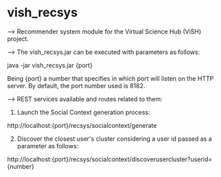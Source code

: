 vish_recsys
===========

--> Recommender system module for the Virtual Science Hub (ViSH) project.


--> The vish_recsys.jar can be executed with parameters as follows:

java -jar vish_recsys.jar {port}

Being {port} a number that specifies in which port will listen on the HTTP server.
By default, the port number used is 8182.


--> REST services available and routes related to them:

1) Launch the Social Context generation process: 

http://localhost:{port}/recsys/socialcontext/generate


2) Discover the closest user's cluster considering a user id passed as a parameter as follows:

http://localhost:{port}/recsys/socialcontext/discoverusercluster?userid={number}
